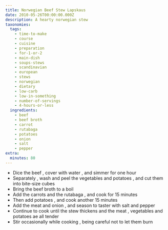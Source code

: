```yaml
---
title: Norwegian Beef Stew Lapskaus
date: 2010-05-26T00:00:00.000Z
description: A hearty norwegian stew
taxonomies:
  tags:
    - time-to-make
    - course
    - cuisine
    - preparation
    - for-1-or-2
    - main-dish
    - soups-stews
    - scandinavian
    - european
    - stews
    - norwegian
    - dietary
    - low-carb
    - low-in-something
    - number-of-servings
    - 4-hours-or-less
  ingredients:
    - beef
    - beef broth
    - carrot
    - rutabaga
    - potatoes
    - onion
    - salt
    - pepper
extra:
  minutes: 80
---
```

 - Dice the beef , cover with water , and simmer for one hour
 - Separately , wash and peel the vegetables and potatoes , and cut them into bite-size cubes
 - Bring the beef broth to a boil
 - Add the carrots and the rutabaga , and cook for 15 minutes
 - Then add potatoes , and cook another 15 minutes
 - Add the meat and onion , and season to taster with salt and pepper
 - Continue to cook until the stew thickens and the meat , vegetables and potatoes ae all tender
 - Stir occasionally while cooking , being careful not to let them burn
